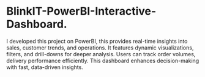 # BlinkIT-PowerBI-Interactive-Dashboard.
I developed this project on PowerBI, this provides real-time insights into sales, customer trends, and operations. It features dynamic visualizations, filters, and drill-downs for deeper analysis. Users can track order volumes, delivery performance efficiently. This dashboard enhances decision-making with fast, data-driven insights.
